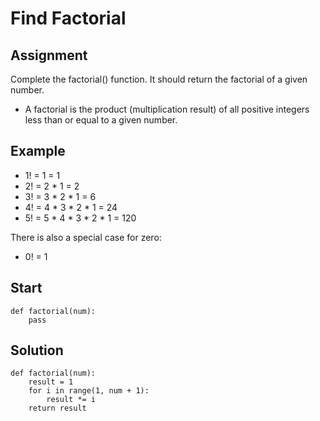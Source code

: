 # Find Factorial

## Assignment

Complete the factorial() function. It should return the factorial of a given number.

- A factorial is the product (multiplication result) of all positive integers less than or equal to a given number.

## Example
- 1! = 1 = 1
- 2! = 2 * 1 = 2
- 3! = 3 * 2 * 1 = 6
- 4! = 4 * 3 * 2 * 1 = 24
- 5! = 5 * 4 * 3 * 2 * 1 = 120

There is also a special case for zero:

- 0! = 1

## Start
    def factorial(num):
        pass
## Solution

    def factorial(num):
        result = 1
        for i in range(1, num + 1):
            result *= i
        return result
